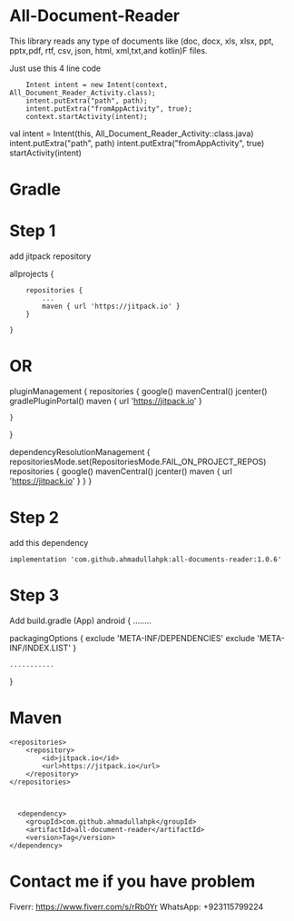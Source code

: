 # All-Document-Reader

This library reads any type of documents like (doc, docx, xls, xlsx, ppt, pptx,pdf, rtf, csv, json, html, xml,txt,and kotlin)F files.

Just use this 4 line code

        Intent intent = new Intent(context, All_Document_Reader_Activity.class);
        intent.putExtra("path", path);
        intent.putExtra("fromAppActivity", true);
        context.startActivity(intent);

  val intent = Intent(this, All_Document_Reader_Activity::class.java)
        intent.putExtra("path", path)
        intent.putExtra("fromAppActivity", true)
        startActivity(intent)
	



# Gradle
# Step 1

add jitpack repository 


allprojects {

		repositories {
			...
			maven { url 'https://jitpack.io' }
		}
  
	}

 # OR



 pluginManagement {
    repositories {
        google()
        mavenCentral()
        jcenter()
        gradlePluginPortal()
        maven { url 'https://jitpack.io' }

    }
}


dependencyResolutionManagement {
    repositoriesMode.set(RepositoriesMode.FAIL_ON_PROJECT_REPOS)
    repositories {
        google()
        mavenCentral()
        jcenter()
        maven { url 'https://jitpack.io' }
    }
}


 


# Step 2
add this dependency 
	       
	 
    implementation 'com.github.ahmadullahpk:all-documents-reader:1.0.6'

# Step 3

Add build.gradle (App)
android {
........

 packagingOptions {
        exclude 'META-INF/DEPENDENCIES'
        exclude 'META-INF/INDEX.LIST'
    }
    
    ...........
    
}
     

  # Maven
	<repositories>
		<repository>
		    <id>jitpack.io</id>
		    <url>https://jitpack.io</url>
		</repository>
	</repositories>

 

      <dependency>
	    <groupId>com.github.ahmadullahpk</groupId>
	    <artifactId>all-document-reader</artifactId>
	    <version>Tag</version>
	</dependency>

 # Contact me if you have problem
Fiverr: https://www.fiverr.com/s/rRb0Yr
WhatsApp: +923115799224


 
 
